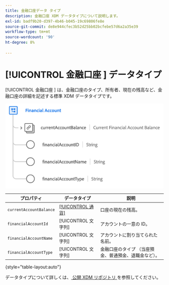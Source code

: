 ```yaml
---
title: 金融口座データ タイプ
description: 金融口座 XDM データタイプについて説明します。
exl-id: badf9b20-d397-4b46-b045-19c69806fe8e
source-git-commit: de8e944cfec3b52d25bb02bcfebe57d6a2a35e39
workflow-type: tm+mt
source-wordcount: '90'
ht-degree: 8%

---
```


# [!UICONTROL  金融口座 ] データタイプ

[!UICONTROL  金融口座 ] は、金融口座のタイプ、所有者、現在の残高など、金融口座の詳細を記述する標準 XDM データタイプです。

![](../images/data-types/financial-account.png)

| プロパティ | データタイプ | 説明 |
| --- | --- | --- |
| `currentAccountBalance` | [[!UICONTROL 通貨]](./currency.md) | 口座の現在の残高。 |
| `financialAccountId` | [!UICONTROL 文字列] | アカウントの一意の ID。 |
| `financialAccountName` | [!UICONTROL 文字列] | アカウントに割り当てられた名前。 |
| `financialAccountType` | [!UICONTROL 文字列] | 金融口座のタイプ （当座預金、普通預金、退職金など）。 |

{style="table-layout:auto"}

データタイプについて詳しくは、[ 公開 XDM リポジトリ ](https://github.com/adobe/xdm/blob/master/docs/reference/datatypes/financial-account.schema.json) を参照してください。
